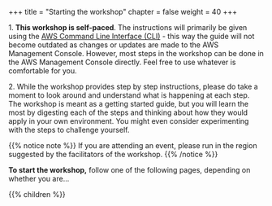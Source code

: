 +++
title = "Starting the workshop"
chapter = false
weight = 40
+++

1\. __This workshop is self-paced__. The instructions will primarily be given using the [AWS Command Line Interface (CLI)](https://aws.amazon.com/cli) - this way the guide will not become outdated as changes or updates are made to the AWS Management Console. However, most steps in the workshop can be done in the AWS Management Console directly. Feel free to use whatever is comfortable for you.

2\. While the workshop provides step by step instructions, please do take a moment to look around and understand what is happening at each step. The workshop is meant as a getting started guide, but you will learn the most by digesting each of the steps and thinking about how they would apply in your own environment. You might even consider experimenting with the steps to challenge yourself.


{{% notice note %}}
If you are attending an event, please run in the region suggested by the facilitators of the workshop.
{{% /notice %}}

**To start the workshop,** follow one of the following pages, depending on whether you are...



{{% children  %}}

